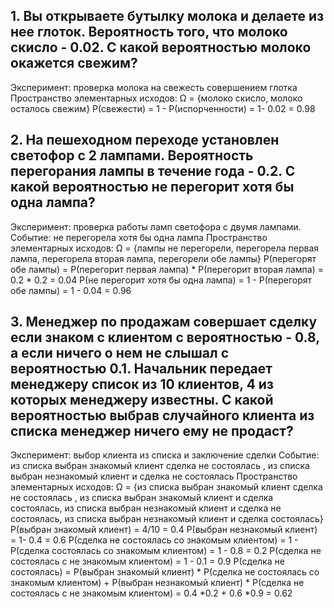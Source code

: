 ## 1. Вы открываете бутылку молока и делаете из нее глоток. Вероятность того, что молоко скисло - 0.02. С какой вероятностью молоко окажется свежим?
Эксперимент: проверка молока на свежесть совершением глотка
Пространство элементарных исходов: Ω = {молоко скисло, молоко осталось свежим}
P(свежести) = 1 - P(испорченности) = 1- 0.02 = 0.98
## 2. На пешеходном переходе установлен светофор с 2 лампами. Вероятность перегорания лампы в течение года - 0.2. С какой вероятностью не перегорит хотя бы одна лампа?
Эксперимент: проверка работы ламп светофора с двумя лампами. 
Событие: не перегорела хотя бы одна лампа
Пространство элементарных исходов: Ω = {лампы не перегорели, перегорела первая лампа, перегорела вторая лампа, перегорели обе лампы}
P(перегорят обе лампы) = P(перегорит первая лампа) * P(перегорит вторая лампа) = 0.2 * 0.2 = 0.04
P(не перегорит хотя бы одна лампа) = 1 - P(перегорят обе лампы) = 1 - 0.04 = 0.96
## 3. Менеджер по продажам совершает сделку если знаком с клиентом с вероятностью - 0.8, а если ничего о нем не слышал с вероятностью 0.1. Начальник передает менеджеру список из 10 клиентов, 4 из которых менеджеру известны. С какой вероятностью выбрав случайного клиента из списка менеджер ничего ему не продаст?
Эксперимент: выбор клиента из списка и заключение сделки
Событие: из списка выбран знакомый клиент сделка не состоялась , из списка выбран незнакомый клиент и сделка не состоялась
Пространство элементарных исходов: Ω = {из списка выбран знакомый клиент сделка не состоялась , из списка выбран знакомый клиент и сделка состоялась, из списка выбран незнакомый клиент и сделка не состоялась, из списка выбран незнакомый клиент и сделка состоялась}
P(выбран знакомый клиент) = 4/10 = 0.4
P(выбран незнакомый клиент) = 1- 0.4 = 0.6
P(сделка не состоялась со знакомым клиентом) = 1 - P(сделка состоялась со знакомым клиентом) = 1 - 0.8 = 0.2
P(сделка не состоялась с не знакомым клиентом) = 1 - 0.1 = 0.9
P(сделка не состоялась) = P(выбран знакомый клиент) * P(сделка не состоялась со знакомым клиентом) + P(выбран незнакомый клиент) * P(сделка не состоялась с не знакомым клиентом) = 0.4 *0.2 + 0.6 *0.9 = 0.62
